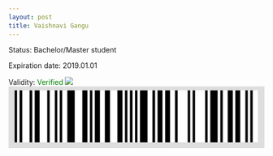 ```yaml
---
layout: post
title: Vaishnavi Gangu
---
```


Status: Bachelor/Master student

Expiration date: 2019.01.01

Validity: <font color="green"> Verified</font> 
![](/members/img/Vaishnavi_Gangu.png)
![](/members/img/bar.png)
